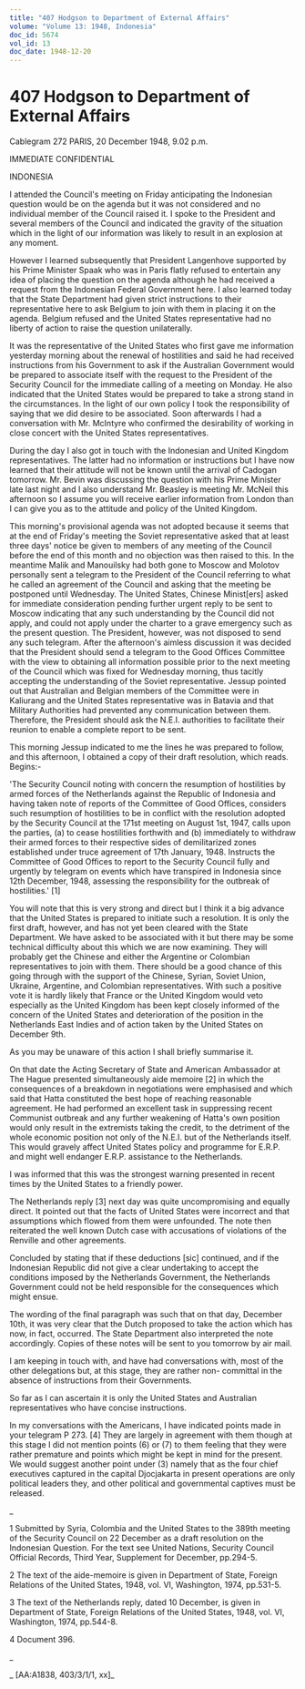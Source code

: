 ```yaml
---
title: "407 Hodgson to Department of External Affairs"
volume: "Volume 13: 1948, Indonesia"
doc_id: 5674
vol_id: 13
doc_date: 1948-12-20
---
```


# 407 Hodgson to Department of External Affairs

Cablegram 272 PARIS, 20 December 1948, 9.02 p.m.

IMMEDIATE CONFIDENTIAL

INDONESIA

I attended the Council's meeting on Friday anticipating the Indonesian question would be on the agenda but it was not considered and no individual member of the Council raised it. I spoke to the President and several members of the Council and indicated the gravity of the situation which in the light of our information was likely to result in an explosion at any moment.

However I learned subsequently that President Langenhove supported by his Prime Minister Spaak who was in Paris flatly refused to entertain any idea of placing the question on the agenda although he had received a request from the Indonesian Federal Government here. I also learned today that the State Department had given strict instructions to their representative here to ask Belgium to join with them in placing it on the agenda. Belgium refused and the United States representative had no liberty of action to raise the question unilaterally.

It was the representative of the United States who first gave me information yesterday morning about the renewal of hostilities and said he had received instructions from his Government to ask if the Australian Government would be prepared to associate itself with the request to the President of the Security Council for the immediate calling of a meeting on Monday. He also indicated that the United States would be prepared to take a strong stand in the circumstances. In the light of our own policy I took the responsibility of saying that we did desire to be associated. Soon afterwards I had a conversation with Mr. McIntyre who confirmed the desirability of working in close concert with the United States representatives.

During the day I also got in touch with the Indonesian and United Kingdom representatives. The latter had no information or instructions but I have now learned that their attitude will not be known until the arrival of Cadogan tomorrow. Mr. Bevin was discussing the question with his Prime Minister late last night and I also understand Mr. Beasley is meeting Mr. McNeil this afternoon so I assume you will receive earlier information from London than I can give you as to the attitude and policy of the United Kingdom.

This morning's provisional agenda was not adopted because it seems that at the end of Friday's meeting the Soviet representative asked that at least three days' notice be given to members of any meeting of the Council before the end of this month and no objection was then raised to this. In the meantime Malik and Manouilsky had both gone to Moscow and Molotov personally sent a telegram to the President of the Council referring to what he called an agreement of the Council and asking that the meeting be postponed until Wednesday. The United States, Chinese Minist[ers] asked for immediate consideration pending further urgent reply to be sent to Moscow indicating that any such understanding by the Council did not apply, and could not apply under the charter to a grave emergency such as the present question. The President, however, was not disposed to send any such telegram. After the afternoon's aimless discussion it was decided that the President should send a telegram to the Good Offices Committee with the view to obtaining all information possible prior to the next meeting of the Council which was fixed for Wednesday morning, thus tacitly accepting the understanding of the Soviet representative. Jessup pointed out that Australian and Belgian members of the Committee were in Kaliurang and the United States representative was in Batavia and that Military Authorities had prevented any communication between them. Therefore, the President should ask the N.E.I. authorities to facilitate their reunion to enable a complete report to be sent.

This morning Jessup indicated to me the lines he was prepared to follow, and this afternoon, I obtained a copy of their draft resolution, which reads. Begins:-

'The Security Council noting with concern the resumption of hostilities by armed forces of the Netherlands against the Republic of Indonesia and having taken note of reports of the Committee of Good Offices, considers such resumption of hostilities to be in conflict with the resolution adopted by the Security Council at the 171st meeting on August 1st, 1947, calls upon the parties, (a) to cease hostilities forthwith and (b) immediately to withdraw their armed forces to their respective sides of demilitarized zones established under truce agreement of 17th January, 1948. Instructs the Committee of Good Offices to report to the Security Council fully and urgently by telegram on events which have transpired in Indonesia since 12th December, 1948, assessing the responsibility for the outbreak of hostilities.' [1]

You will note that this is very strong and direct but I think it a big advance that the United States is prepared to initiate such a resolution. It is only the first draft, however, and has not yet been cleared with the State Department. We have asked to be associated with it but there may be some technical difficulty about this which we are now examining. They will probably get the Chinese and either the Argentine or Colombian representatives to join with them. There should be a good chance of this going through with the support of the Chinese, Syrian, Soviet Union, Ukraine, Argentine, and Colombian representatives. With such a positive vote it is hardly likely that France or the United Kingdom would veto especially as the United Kingdom has been kept closely informed of the concern of the United States and deterioration of the position in the Netherlands East Indies and of action taken by the United States on December 9th.

As you may be unaware of this action I shall briefly summarise it.

On that date the Acting Secretary of State and American Ambassador at The Hague presented simultaneously aide memoire [2] in which the consequences of a breakdown in negotiations were emphasised and which said that Hatta constituted the best hope of reaching reasonable agreement. He had performed an excellent task in suppressing recent Communist outbreak and any further weakening of Hatta's own position would only result in the extremists taking the credit, to the detriment of the whole economic position not only of the N.E.I. but of the Netherlands itself. This would gravely affect United States policy and programme for E.R.P. and might well endanger E.R.P. assistance to the Netherlands.

I was informed that this was the strongest warning presented in recent times by the United States to a friendly power.

The Netherlands reply [3] next day was quite uncompromising and equally direct. It pointed out that the facts of United States were incorrect and that assumptions which flowed from them were unfounded. The note then reiterated the well known Dutch case with accusations of violations of the Renville and other agreements.

Concluded by stating that if these deductions [sic] continued, and if the Indonesian Republic did not give a clear undertaking to accept the conditions imposed by the Netherlands Government, the Netherlands Government could not be held responsible for the consequences which might ensue.

The wording of the final paragraph was such that on that day, December 10th, it was very clear that the Dutch proposed to take the action which has now, in fact, occurred. The State Department also interpreted the note accordingly. Copies of these notes will be sent to you tomorrow by air mail.

I am keeping in touch with, and have had conversations with, most of the other delegations but, at this stage, they are rather non- committal in the absence of instructions from their Governments.

So far as I can ascertain it is only the United States and Australian representatives who have concise instructions.

In my conversations with the Americans, I have indicated points made in your telegram P 273. [4] They are largely in agreement with them though at this stage I did not mention points (6) or (7) to them feeling that they were rather premature and points which might be kept in mind for the present. We would suggest another point under (3) namely that as the four chief executives captured in the capital Djocjakarta in present operations are only political leaders they, and other political and governmental captives must be released.

_

1 Submitted by Syria, Colombia and the United States to the 389th meeting of the Security Council on 22 December as a draft resolution on the Indonesian Question. For the text see United Nations, Security Council Official Records, Third Year, Supplement for December, pp.294-5.

2 The text of the aide-memoire is given in Department of State, Foreign Relations of the United States, 1948, vol. VI, Washington, 1974, pp.531-5.

3 The text of the Netherlands reply, dated 10 December, is given in Department of State, Foreign Relations of the United States, 1948, vol. VI, Washington, 1974, pp.544-8.

4 Document 396.

_

_ [AA:A1838, 403/3/1/1, xx]_
